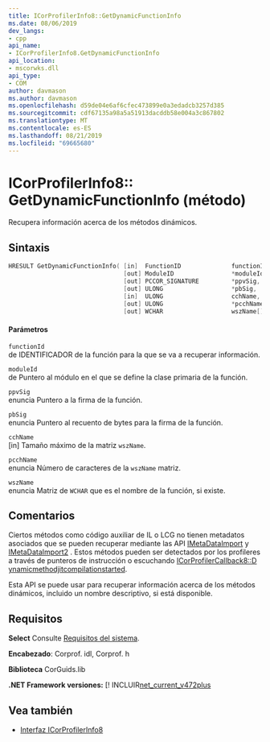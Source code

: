 ```yaml
---
title: ICorProfilerInfo8::GetDynamicFunctionInfo
ms.date: 08/06/2019
dev_langs:
- cpp
api_name:
- ICorProfilerInfo8.GetDynamicFunctionInfo
api_location:
- mscorwks.dll
api_type:
- COM
author: davmason
ms.author: davmason
ms.openlocfilehash: d59de04e6af6cfec473899e0a3edadcb3257d385
ms.sourcegitcommit: cdf67135a98a5a51913dacddb58e004a3c867802
ms.translationtype: MT
ms.contentlocale: es-ES
ms.lasthandoff: 08/21/2019
ms.locfileid: "69665680"
---
```

# <a name="icorprofilerinfo8getdynamicfunctioninfo-method"></a>ICorProfilerInfo8:: GetDynamicFunctionInfo (método)

Recupera información acerca de los métodos dinámicos.

## <a name="syntax"></a>Sintaxis

```cpp
HRESULT GetDynamicFunctionInfo( [in]  FunctionID              functionId,
                                [out] ModuleID                *moduleId,
                                [out] PCCOR_SIGNATURE         *ppvSig,
                                [out] ULONG                   *pbSig,
                                [in]  ULONG                   cchName,
                                [out] ULONG                   *pcchName,
                                [out] WCHAR                   wszName[]);
```

#### <a name="parameters"></a>Parámetros

`functionId` \
de IDENTIFICADOR de la función para la que se va a recuperar información.

`moduleId` \
de Puntero al módulo en el que se define la clase primaria de la función.

`ppvSig` \
enuncia Puntero a la firma de la función.

`pbSig` \
enuncia Puntero al recuento de bytes para la firma de la función.

`cchName` \
[in] Tamaño máximo de la matriz `wszName`.

`pcchName` \
enuncia Número de caracteres de la `wszName` matriz.

`wszName` \
enuncia Matriz de `WCHAR` que es el nombre de la función, si existe.

## <a name="remarks"></a>Comentarios

Ciertos métodos como código auxiliar de IL o LCG no tienen metadatos asociados que se pueden recuperar mediante las API [IMetaDataImport](../metadata/imetadataimport-interface.md) y [IMetaDataImport2](../metadata/imetadataimport2-interface.md) . Estos métodos pueden ser detectados por los profileres a través de punteros de instrucción o escuchando [ICorProfilerCallback8::D ynamicmethodjitcompilationstarted](icorprofilercallback8-dynamicmethodjitcompilationstarted-method.md).

Esta API se puede usar para recuperar información acerca de los métodos dinámicos, incluido un nombre descriptivo, si está disponible.

## <a name="requirements"></a>Requisitos

**Select** Consulte [Requisitos del sistema](../../../../docs/framework/get-started/system-requirements.md).

**Encabezado**: Corprof. idl, Corprof. h

**Biblioteca** CorGuids.lib

**.NET Framework versiones:** [! INCLUIR[net_current_v472plus](../../../../includes/net-current-v472plus.md)

## <a name="see-also"></a>Vea también

- [Interfaz ICorProfilerInfo8](../../../../docs/framework/unmanaged-api/profiling/icorprofilerinfo8-interface.md)
